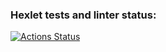### Hexlet tests and linter status:
[![Actions Status](https://github.com/nikita-dmitrienko/frontend-project-lvl4/workflows/hexlet-check/badge.svg)](https://github.com/nikita-dmitrienko/frontend-project-lvl4/actions)